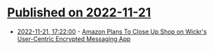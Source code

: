 # [Published on 2022-11-21](index.md)

* [2022-11-21, 17:22:00](https://yro.slashdot.org/story/22/11/21/174209/amazon-plans-to-close-up-shop-on-wickrs-user-centric-encrypted-messaging-app?utm_source=rss1.0mainlinkanon&utm_medium=feed) - [Amazon Plans To Close Up Shop on Wickr's User-Centric Encrypted Messaging App](https://yro.slashdot.org/story/22/11/21/174209/amazon-plans-to-close-up-shop-on-wickrs-user-centric-encrypted-messaging-app?utm_source=rss1.0mainlinkanon&utm_medium=feed)
